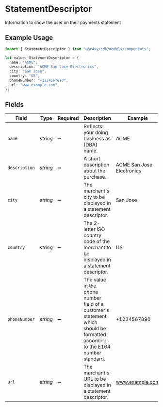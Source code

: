 # StatementDescriptor

Information to show the user on their payments statement

## Example Usage

```typescript
import { StatementDescriptor } from "@gr4vy/sdk/models/components";

let value: StatementDescriptor = {
  name: "ACME",
  description: "ACME San Jose Electronics",
  city: "San Jose",
  country: "US",
  phoneNumber: "+1234567890",
  url: "www.example.com",
};
```

## Fields

| Field                                                                                                                          | Type                                                                                                                           | Required                                                                                                                       | Description                                                                                                                    | Example                                                                                                                        |
| ------------------------------------------------------------------------------------------------------------------------------ | ------------------------------------------------------------------------------------------------------------------------------ | ------------------------------------------------------------------------------------------------------------------------------ | ------------------------------------------------------------------------------------------------------------------------------ | ------------------------------------------------------------------------------------------------------------------------------ |
| `name`                                                                                                                         | *string*                                                                                                                       | :heavy_minus_sign:                                                                                                             | Reflects your doing business as (DBA) name.                                                                                    | ACME                                                                                                                           |
| `description`                                                                                                                  | *string*                                                                                                                       | :heavy_minus_sign:                                                                                                             | A short description about the purchase.                                                                                        | ACME San Jose Electronics                                                                                                      |
| `city`                                                                                                                         | *string*                                                                                                                       | :heavy_minus_sign:                                                                                                             | The merchant's city to be displayed in a statement descriptor.                                                                 | San Jose                                                                                                                       |
| `country`                                                                                                                      | *string*                                                                                                                       | :heavy_minus_sign:                                                                                                             | The 2-letter ISO country code of the merchant to be displayed in a statement descriptor.                                       | US                                                                                                                             |
| `phoneNumber`                                                                                                                  | *string*                                                                                                                       | :heavy_minus_sign:                                                                                                             | The value in the phone number field of a customer's statement which should be formatted according to the E164 number standard. | +1234567890                                                                                                                    |
| `url`                                                                                                                          | *string*                                                                                                                       | :heavy_minus_sign:                                                                                                             | The merchant's URL to be displayed in a statement descriptor.                                                                  | www.example.com                                                                                                                |